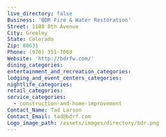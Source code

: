 ```yaml
---
live_directory: false
Business: 'BDR Fire & Water Restoration'
Street: 1108 8th Avenue
City: Greeley
State: Colorado
Zip: 80631
Phone: (970) 351-7668
Website: 'http://bdrfw.com/'
dining_categories:
entertainment_and_recreation_categories:
lodging_and_event_centers_categories:
nightlife_categories:
retail_categories:
service_categories:
  - construction-and-home-improvement
Contact_Name: Tad Larson
Contact_Email: tad@bdrf.com
Logo_image_path: /assets/images/directory/bdr.png
---
```



